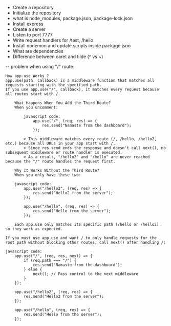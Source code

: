 - Create a repository
- Initialize the repository
- what is node_modules, package.json, package-lock.json
- Install express
- Create a server
- Listen to port 7777
- Write request handlers for /test, /hello
- Install nodemon and update scripts inside package.json
- What are dependencies
- Difference between caret and tilde (^ vs ~)

-- problem when using "/" route:

    How app.use Works ?
    app.use(path, callback) is a middleware function that matches all requests starting with the specified path.
    If you use app.use("/", callback), it matches every request because all routes start with /.

        What Happens When You Add the Third Route?
        When you uncomment:

            javascript code:
                app.use("/", (req, res) => {
                    res.send("Namaste from the dashboard");
                });

            > This middleware matches every route (/, /hello, /hello2, etc.) because all URLs in your app start with /.
            > Since res.send ends the response and doesn't call next(), no subsequent middleware or route handler is executed.
            > As a result, "/hello2" and "/hello" are never reached because the "/" route handles the request first.

        Why It Works Without the Third Route?
        When you only have these two:

        javascript code:
            app.use("/hello2", (req, res) => {
                res.send("Hello2 from the server");
            });

            app.use("/hello", (req, res) => {
                res.send("Hello from the server");
            });

        Each app.use only matches its specific path (/hello or /hello2), so they work as expected.

    If you must use app.use and want / to only handle requests for the root path without blocking other routes, call next() after handling /:

    javascript code:
        app.use("/", (req, res, next) => {
            if (req.path === "/") {
                res.send("Namaste from the dashboard");
            } else {
                next(); // Pass control to the next middleware
            }
        });

        app.use("/hello2", (req, res) => {
            res.send("Hello2 from the server");
        });

        app.use("/hello", (req, res) => {
            res.send("Hello from the server");
        });
